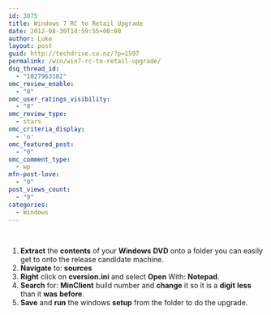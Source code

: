 ```yaml
---
id: 3075
title: Windows 7 RC to Retail Upgrade
date: 2012-08-30T14:59:55+00:00
author: Luke
layout: post
guid: http://techdrive.co.nz/?p=1597
permalink: /win/win7-rc-to-retail-upgrade/
dsq_thread_id:
  - "1027963182"
omc_review_enable:
  - "0"
omc_user_ratings_visibility:
  - "0"
omc_review_type:
  - stars
omc_criteria_display:
  - 'n'
omc_featured_post:
  - "0"
omc_comment_type:
  - wp
mfn-post-love:
  - "0"
post_views_count:
  - "9"
categories:
  - Windows
---
```

&nbsp;

<ol start="1">
  <li>
    <strong>Extract</strong> the <strong>contents</strong> of your <strong>Windows</strong> <strong>DVD</strong> onto a folder you can easily get to onto the release candidate machine.
  </li>
  <li>
    <strong>Navigate</strong> to: <strong>sources</strong>
  </li>
  <li>
    <strong>Right</strong> click on <strong>cversion.ini</strong> and select <strong>Open</strong> With: <strong>Notepad</strong>.
  </li>
  <li>
    <strong>Search</strong> for: <strong>MinClient</strong> build number and <strong>change</strong> it so it is a <strong>digit</strong> <strong>less</strong> than it <strong>was</strong> <strong>before</strong>.
  </li>
  <li>
    <strong>Save</strong> and <strong>run</strong> the windows <strong>setup</strong> from the folder to do the upgrade.
  </li>
</ol>